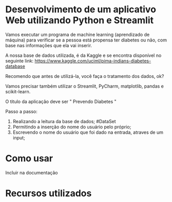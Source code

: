 # Desenvolvimento de um aplicativo Web utilizando Python e Streamlit

Vamos executar um programa de machine learning (aprendizado de máquina) para verificar se a pessoa está propensa ter diabetes ou não, com base nas informações que ela vai inserir.

A nossa base de dados utilizada, é da Kaggle e se encontra disponível no seguinte link: https://www.kaggle.com/uciml/pima-indians-diabetes-database

Recomendo que antes de utilizá-la, você faça o tratamento dos dados, ok?

Vamos precisar também utilizar o Streamlit, PyCharm, matplotlib, pandas  e scikit-learn.

O titulo da aplicação deve ser " Prevendo Diabetes "

Passo a passo:

1. Realizando a leitura da base de dados; #DataSet
2. Permitindo a inserção do nome do usuário pelo próprio;
3. Escrevendo o nome do usuário que foi dado na entrada, atraves de um input;

# Como usar

Incluir na documentação 

# Recursos utilizados

